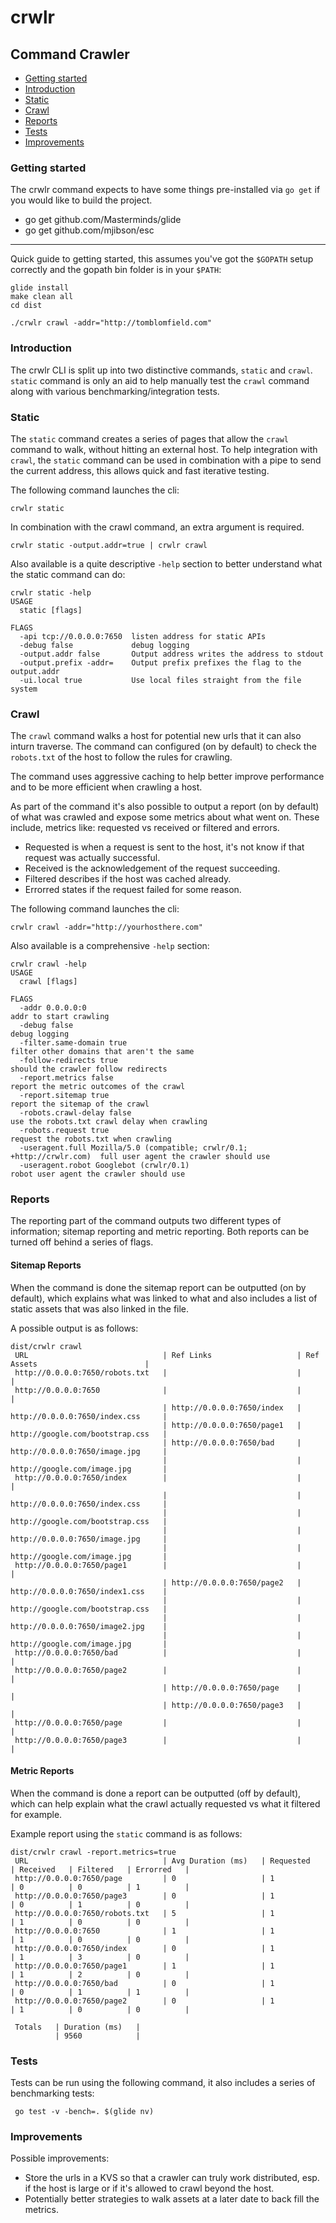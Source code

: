 # crwlr

## Command Crawler

 - [Getting started](#getting-started)
 - [Introduction](#introduction)
 - [Static](#static)
 - [Crawl](#crawl)
 - [Reports](#reports)
 - [Tests](#tests)
 - [Improvements](#improvements)

### Getting started

The crwlr command expects to have some things pre-installed via `go get` if you
would like to build the project.

 - go get github.com/Masterminds/glide
 - go get github.com/mjibson/esc

-----

Quick guide to getting started, this assumes you've got the `$GOPATH` setup
correctly and the gopath bin folder is in your `$PATH`:

```
glide install
make clean all
cd dist

./crwlr crawl -addr="http://tomblomfield.com"
```

### Introduction

The crwlr CLI is split up into two distinctive commands, `static` and `crawl`.
`static` command is only an aid to help manually test the `crawl` command along
with various benchmarking/integration tests.

### Static

The `static` command creates a series of pages that allow the `crawl` command to
walk, without hitting an external host. To help integration with `crawl`, the
`static` command can be used in combination with a pipe to send the current
address, this allows quick and fast iterative testing.

The following command launches the cli:

```
crwlr static
```

In combination with the crawl command, an extra argument is required.

```
crwlr static -output.addr=true | crwlr crawl
```

Also available is a quite descriptive `-help` section to better understand what
the static command can do:

```
crwlr static -help
USAGE
  static [flags]

FLAGS
  -api tcp://0.0.0.0:7650  listen address for static APIs
  -debug false             debug logging
  -output.addr false       Output address writes the address to stdout
  -output.prefix -addr=    Output prefix prefixes the flag to the output.addr
  -ui.local true           Use local files straight from the file system
```

### Crawl

The `crawl` command walks a host for potential new urls that it can also inturn
traverse. The command can configured (on by default) to check the `robots.txt`
of the host to follow the rules for crawling.

The command uses aggressive caching to help better improve performance and to
be more efficient when crawling a host.

As part of the command it's also possible to output a report (on by default)
of what was crawled and expose some metrics about what went on. These include,
metrics like: requested vs received or filtered and errors.

 - Requested is when a request is sent to the host, it's not know if that request
 was actually successful.
 - Received is the acknowledgement of the request succeeding.
 - Filtered describes if the host was cached already.
 - Errorred states if the request failed for some reason.

The following command launches the cli:

```
crwlr crawl -addr="http://yourhosthere.com"
```

Also available is a comprehensive `-help` section:

```
crwlr crawl -help
USAGE
  crawl [flags]

FLAGS
  -addr 0.0.0.0:0                                                         addr to start crawling
  -debug false                                                            debug logging
  -filter.same-domain true                                                filter other domains that aren't the same
  -follow-redirects true                                                  should the crawler follow redirects
  -report.metrics false                                                   report the metric outcomes of the crawl
  -report.sitemap true                                                    report the sitemap of the crawl
  -robots.crawl-delay false                                               use the robots.txt crawl delay when crawling
  -robots.request true                                                    request the robots.txt when crawling
  -useragent.full Mozilla/5.0 (compatible; crwlr/0.1; +http://crwlr.com)  full user agent the crawler should use
  -useragent.robot Googlebot (crwlr/0.1)                                  robot user agent the crawler should use

```

### Reports

The reporting part of the command outputs two different types of information;
sitemap reporting and metric reporting. Both reports can be turned off behind
a series of flags.

#### Sitemap Reports

When the command is done the sitemap report can be outputted (on by default),
which explains what was linked to what and also includes a list of static assets
that was also linked in the file.

A possible output is as follows:

```
dist/crwlr crawl
 URL                              | Ref Links                   | Ref Assets                        |
 http://0.0.0.0:7650/robots.txt   |                             |                                   |
 http://0.0.0.0:7650              |                             |                                   |
                                  | http://0.0.0.0:7650/index   | http://0.0.0.0:7650/index.css     |
                                  | http://0.0.0.0:7650/page1   | http://google.com/bootstrap.css   |
                                  | http://0.0.0.0:7650/bad     | http://0.0.0.0:7650/image.jpg     |
                                  |                             | http://google.com/image.jpg       |
 http://0.0.0.0:7650/index        |                             |                                   |
                                  |                             | http://0.0.0.0:7650/index.css     |
                                  |                             | http://google.com/bootstrap.css   |
                                  |                             | http://0.0.0.0:7650/image.jpg     |
                                  |                             | http://google.com/image.jpg       |
 http://0.0.0.0:7650/page1        |                             |                                   |
                                  | http://0.0.0.0:7650/page2   | http://0.0.0.0:7650/index1.css    |
                                  |                             | http://google.com/bootstrap.css   |
                                  |                             | http://0.0.0.0:7650/image2.jpg    |
                                  |                             | http://google.com/image.jpg       |
 http://0.0.0.0:7650/bad          |                             |                                   |
 http://0.0.0.0:7650/page2        |                             |                                   |
                                  | http://0.0.0.0:7650/page    |                                   |
                                  | http://0.0.0.0:7650/page3   |                                   |
 http://0.0.0.0:7650/page         |                             |                                   |
 http://0.0.0.0:7650/page3        |                             |                                   |
```

#### Metric Reports

When the command is done a report can be outputted (off by default), which can
help explain what the crawl actually requested vs what it filtered for example.

Example report using the `static` command is as follows:

```
dist/crwlr crawl -report.metrics=true
 URL                              | Avg Duration (ms)   | Requested   | Received   | Filtered   | Errorred   |
 http://0.0.0.0:7650/page         | 0                   | 1           | 0          | 0          | 1          |
 http://0.0.0.0:7650/page3        | 0                   | 1           | 0          | 1          | 0          |
 http://0.0.0.0:7650/robots.txt   | 5                   | 1           | 1          | 0          | 0          |
 http://0.0.0.0:7650              | 1                   | 1           | 1          | 0          | 0          |
 http://0.0.0.0:7650/index        | 0                   | 1           | 1          | 3          | 0          |
 http://0.0.0.0:7650/page1        | 1                   | 1           | 1          | 2          | 0          |
 http://0.0.0.0:7650/bad          | 0                   | 1           | 0          | 1          | 1          |
 http://0.0.0.0:7650/page2        | 0                   | 1           | 1          | 0          | 0          |

 Totals   | Duration (ms)   |
          | 9560            |
```

### Tests

Tests can be run using the following command, it also includes a series of
benchmarking tests:

```
 go test -v -bench=. $(glide nv)
```

### Improvements

Possible improvements:

 - Store the urls in a KVS so that a crawler can truly work distributed, esp. if
 the host is large or if it's allowed to crawl beyond the host.
 - Potentially better strategies to walk assets at a later date to back fill the
 metrics.
